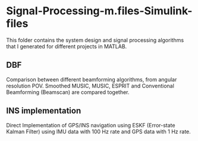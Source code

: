 # Signal-Processing-m.files-Simulink-files
This folder contains the system design and signal processing algorithms that I generated for different projects in MATLAB.
## DBF
Comparison between different beamforming algorithms, from angular resolution POV. Smoothed MUSIC, MUSIC, ESPRIT and Conventional Beamforming (Beamscan) are compared together.

## INS implementation
Direct Implementation of GPS/INS navigation using ESKF (Error-state Kalman Filter) using IMU data with 100 Hz rate and GPS data with 1 Hz rate. 

